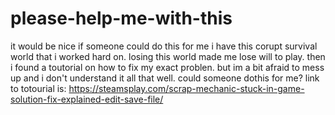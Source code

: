 # please-help-me-with-this
it would be nice if someone could do this for me
i have this corupt survival world that i worked hard on. losing this world made me lose will to play. then i found a toutorial on how to fix my exact problen. but im a bit afraid to mess up and i don't understand it all that well. 
could someone dothis for me? link to totourial is:
https://steamsplay.com/scrap-mechanic-stuck-in-game-solution-fix-explained-edit-save-file/
